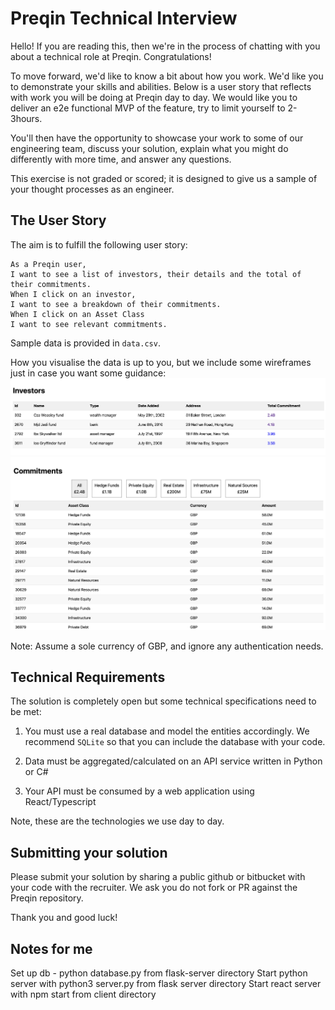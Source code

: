 # Preqin Technical Interview

Hello! If you are reading this, then we're in the process of chatting with you about a technical role at Preqin. Congratulations!

To move forward, we'd like to know a bit about how you work. We'd like you to demonstrate your skills and abilities. Below is a user story that reflects with work you will be doing at Preqin day to day. We would like you to deliver an e2e functional MVP of the feature, try to limit yourself to 2-3hours.

You'll then have the opportunity to showcase your work to some of our engineering team, discuss your solution, explain what you might do differently with more time, and answer any questions.

This exercise is not graded or scored; it is designed to give us a sample of your thought processes as an engineer.

## The User Story

The aim is to fulfill the following user story:

```
As a Preqin user,
I want to see a list of investors, their details and the total of their commitments.
When I click on an investor,
I want to see a breakdown of their commitments.
When I click on an Asset Class
I want to see relevant commitments.
```

Sample data is provided in `data.csv`.

How you visualise the data is up to you, but we include some wireframes just in case you want some guidance:
![Investors Listing](./wireframe-investors.png) ![Commitments Breakdown](./wireframe-investor-commitments.png)

Note: Assume a sole currency of GBP, and ignore any authentication needs.


## Technical Requirements

The solution is completely open but some technical specifications need to be met:

1. You must use a real database and model the entities accordingly. We recommend `SQLite` so that you can include the database with your code.

2. Data must be aggregated/calculated on an API service written in Python or C#

3. Your API must be consumed by a web application using React/Typescript

Note, these are the technologies we use day to day.


## Submitting your solution

Please submit your solution by sharing a public github or bitbucket with your code with the recruiter.
We ask you do not fork or PR against the Preqin repository.

Thank you and good luck!


## Notes for me

Set up db - python database.py from flask-server directory
Start python server with python3 server.py from flask server directory
Start react server with npm start from client directory
